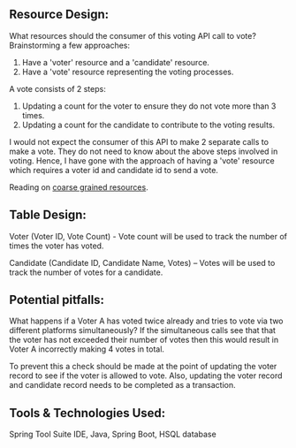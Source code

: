 ## Resource Design:
What resources should the consumer of this voting API call to vote?
Brainstorming a few approaches:
1) Have a 'voter' resource and a 'candidate' resource.
2) Have a 'vote' resource representing the voting processes.

A vote consists of 2 steps:
1) Updating a count for the voter to ensure they do not vote more than 3 times.
2) Updating a count for the candidate to contribute to the voting results.
 
I would not expect the consumer of this API to make 2 separate calls to make a vote. They do not need to know about the above steps involved in voting. Hence, I have gone with the approach of having a 'vote' resource which requires a voter id and candidate id to send a vote.

Reading on [coarse grained resources](https://www.thoughtworks.com/insights/blog/rest-api-design-resource-modeling).

## Table Design:
Voter (Voter ID, Vote Count)	- Vote count will be used to track the number of times the voter has voted.

Candidate (Candidate ID, Candidate Name, Votes) – Votes will be used to track the number of votes for a candidate.

## Potential pitfalls:
What happens if a Voter A has voted twice already and tries to vote via two different platforms simultaneously? If the simultaneous calls see that that the voter has not exceeded their number of votes then this would result in Voter A incorrectly making 4 votes in total.

To prevent this a check should be made at the point of updating the voter record to see if the voter is allowed to vote. Also, updating the voter record and candidate record needs to be completed as a transaction.

## Tools & Technologies Used:
Spring Tool Suite IDE, Java, Spring Boot, HSQL database